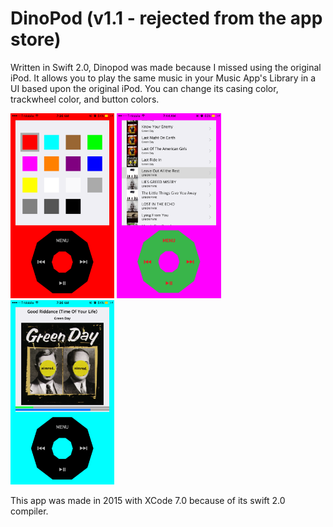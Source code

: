 # DinoPod (v1.1 - rejected from the app store)

Written in Swift 2.0, Dinopod was made because I missed using the original iPod.  It allows you to play the same music in your Music App's Library in a UI based upon the original iPod.  You can change its casing color, trackwheel color, and button colors.

<img src="https://github.com/SatbirTanda/DinoPod/blob/master/imgs/ss1.png" width="33%">
<img src="https://github.com/SatbirTanda/DinoPod/blob/master/imgs/ss2.png" width="33%">
<img src="https://github.com/SatbirTanda/DinoPod/blob/master/imgs/ss3.png" width="33%">

This app was made in 2015 with XCode 7.0 because of its swift 2.0 compiler.